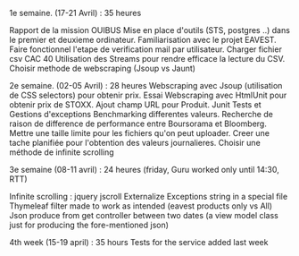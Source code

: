 1e semaine. (17-21 Avril) : 35 heures

Rapport de la mission OUIBUS
Mise en place d'outils (STS, postgres ..) dans le premier et deuxieme ordinateur.
Familiarisation avec le projet EAVEST.
Faire fonctionnel l'etape de verification mail par utilisateur.
Charger fichier csv CAC 40
Utilisation des Streams pour rendre efficace la lecture du CSV.
Choisir methode de webscraping (Jsoup vs Jaunt)


2e semaine. (02-05 Avril) : 28 heures
Webscraping avec Jsoup (utilisation de CSS selectors) pour obtenir prix.
Essai Webscraping avec HtmlUnit pour obtenir prix de STOXX.
Ajout champ URL pour Produit.
Junit Tests et Gestions d'exceptions
Benchmarking differentes valeurs.
Recherche de raison de difference de performance entre Boursorama et Bloomberg.
Mettre une taille limite pour les fichiers qu'on peut uploader.
Creer une tache planifiée pour l'obtention des valeurs journalieres.
Choisir une méthode de infinite scrolling

3e semaine (08-11 avril) : 24 heures 
(friday, Guru worked only until 14:30, RTT)

Infinite scrolling : jquery jscroll
Externalize Exceptions string in a special file
Thymeleaf filter made to work as intended (eavest products only vs All)
Json produce from get controller between two dates
(a view model class just for producing the fore-mentioned json)

4th week (15-19 april) : 35 hours
Tests for the service added last week

